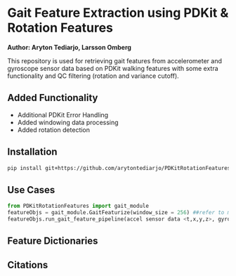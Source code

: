 # Gait Feature Extraction using PDKit & Rotation Features

<b> Author: Aryton Tediarjo, Larsson Omberg </b>

This repository is used for retrieving gait features from accelerometer and gyroscope sensor data based on PDKit walking features with some extra functionality and QC filtering (rotation and variance cutoff).  

## Added Functionality
- Additional PDKit Error Handling
- Added windowing data processing
- Added rotation detection

## Installation
```bash
pip install git+https://github.com/arytontediarjo/PDKitRotationFeatures.git
```

## Use Cases
```python
from PDKitRotationFeatures import gait_module  
featureObjs = gait_module.GaitFeaturize(window_size = 256) ##refer to module for additional parameter
featureObjs.run_gait_feature_pipeline(accel sensor data <t,x,y,z>, gyro sensor data <t,x,y,z>)
```

## Feature Dictionaries



## Citations


